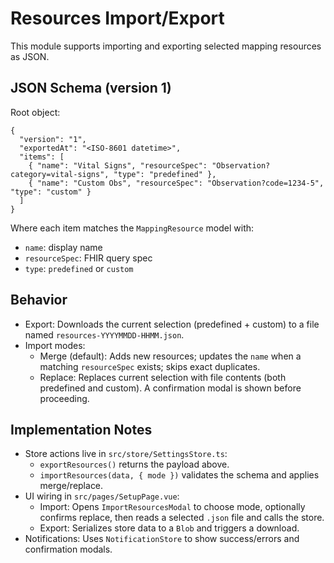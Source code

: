 # Resources Import/Export

This module supports importing and exporting selected mapping resources as JSON.

## JSON Schema (version 1)

Root object:

```
{
  "version": "1",
  "exportedAt": "<ISO-8601 datetime>",
  "items": [
    { "name": "Vital Signs", "resourceSpec": "Observation?category=vital-signs", "type": "predefined" },
    { "name": "Custom Obs", "resourceSpec": "Observation?code=1234-5", "type": "custom" }
  ]
}
```

Where each item matches the `MappingResource` model with:
- `name`: display name
- `resourceSpec`: FHIR query spec
- `type`: `predefined` or `custom`

## Behavior

- Export: Downloads the current selection (predefined + custom) to a file named `resources-YYYYMMDD-HHMM.json`.
- Import modes:
  - Merge (default): Adds new resources; updates the `name` when a matching `resourceSpec` exists; skips exact duplicates.
  - Replace: Replaces current selection with file contents (both predefined and custom). A confirmation modal is shown before proceeding.

## Implementation Notes

- Store actions live in `src/store/SettingsStore.ts`:
  - `exportResources()` returns the payload above.
  - `importResources(data, { mode })` validates the schema and applies merge/replace.
- UI wiring in `src/pages/SetupPage.vue`:
  - Import: Opens `ImportResourcesModal` to choose mode, optionally confirms replace, then reads a selected `.json` file and calls the store.
  - Export: Serializes store data to a `Blob` and triggers a download.
- Notifications: Uses `NotificationStore` to show success/errors and confirmation modals.

